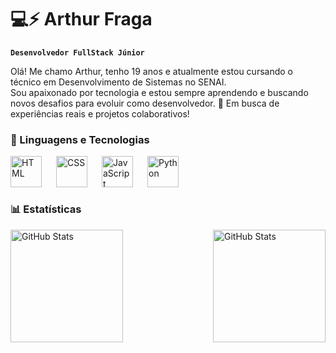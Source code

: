 #  💻⚡ Arthur Fraga

**`Desenvolvedor FullStack Júnior`**

Olá! Me chamo Arthur, tenho 19 anos e atualmente estou cursando o técnico em Desenvolvimento de Sistemas no SENAI.  
Sou apaixonado por tecnologia e estou sempre aprendendo e buscando novos desafios para evoluir como desenvolvedor.
🚀 Em busca de experiências reais e projetos colaborativos!

### 🤖 Linguagens e Tecnologias

<img 
    align="left" 
    alt="HTML"
    title="HTML" 
    width="50px" 
    style="padding-right: 20px;" 
    src="https://cdn.jsdelivr.net/gh/devicons/devicon@latest/icons/html5/html5-original.svg" 
/>
<img 
    align="left" 
    alt="CSS" 
    title="CSS"
    width="50px" 
    style="padding-right: 20px;" 
    src="https://cdn.jsdelivr.net/gh/devicons/devicon@latest/icons/css3/css3-original.svg" 
/>
<img 
    align="left" 
    alt="JavaScript" 
    title="JavaScript"
    width="50px" 
    style="padding-right: 20px;" 
    src="https://cdn.jsdelivr.net/gh/devicons/devicon@latest/icons/javascript/javascript-original.svg" 
/>

<img 
    align="left" 
    alt="Python" 
    title="Python"
    width="50px" 
    style="padding-right: 20px;" 
    src="https://cdn.jsdelivr.net/gh/devicons/devicon@latest/icons/python/python-original.svg" 
/>

<br/>
<br/>
<br/>

### 📊 Estatísticas

<p>
<img 
      align="right" 
      alt="GitHub Stats" 
      height="180" 
      src="https://github-readme-stats.vercel.app/api/top-langs/?username=arthurfraga14&theme=tokyonight&layout=compact&custom_title=Tecnologias&langs_count=9" 
  />
  <img 
    align="left" 
    alt="GitHub Stats" 
    height="180" 
    style="padding-right: 10px;" 
    src="https://github-readme-stats.vercel.app/api?username=arthurfraga14&show_icons=true&theme=tokyonight&include_all_commits=true&locale=pt-br" 
  />


</p>
